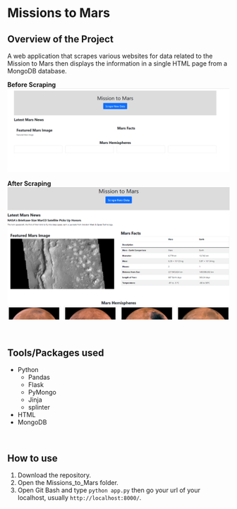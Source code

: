 # Missions to Mars

## Overview of the Project
A web application that scrapes various websites for data related to the Mission to Mars then displays the information in a single HTML page from a MongoDB database.

**Before Scraping**
![before scraping](Missions_to_Mars/final-application-screenshots/landing_page.PNG)

**After Scraping**
![after scraping](Missions_to_Mars/final-application-screenshots/after_scraping.PNG)

<br>

## Tools/Packages used
- Python
  - Pandas
  - Flask
  - PyMongo
  - Jinja
  - splinter
- HTML
- MongoDB

<br>

## How to use
1) Download the repository.
2) Open the Missions_to_Mars folder.
3) Open Git Bash and type `python app.py` then go your url of your localhost, usually `http://localhost:8000/`.

